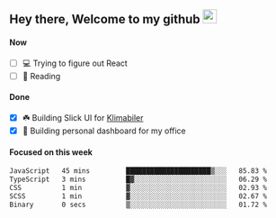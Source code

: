## Hey there, Welcome to my github <img src="https://media.giphy.com/media/hvRJCLFzcasrR4ia7z/giphy.gif" width="25px">

#### Now
- [ ] 💻 Trying to figure out React
- [ ] 📕 Reading

#### Done
- [x] ☘️ Building Slick UI for [Klimabiler](https://klimabiler.dk)
- [x] 🚀 Building personal dashboard for my office
 
 #### Focused on this week
<!--START_SECTION:waka-->

```txt
JavaScript   45 mins         █████████████████████▒░░░   85.83 %
TypeScript   3 mins          █▓░░░░░░░░░░░░░░░░░░░░░░░   06.29 %
CSS          1 min           ▓░░░░░░░░░░░░░░░░░░░░░░░░   02.93 %
SCSS         1 min           ▓░░░░░░░░░░░░░░░░░░░░░░░░   02.67 %
Binary       0 secs          ▒░░░░░░░░░░░░░░░░░░░░░░░░   01.72 %
```

<!--END_SECTION:waka-->

